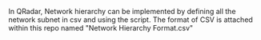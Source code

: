 In QRadar, Network hierarchy can be implemented by defining all the network subnet in csv and using the script. The format of CSV is attached within this repo named "Network Hierarchy Format.csv"

